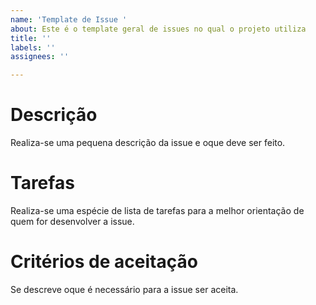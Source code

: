 ```yaml
---
name: 'Template de Issue '
about: Este é o template geral de issues no qual o projeto utiliza
title: ''
labels: ''
assignees: ''

---
```


# Descrição
Realiza-se uma pequena descrição da issue e oque deve ser feito.

# Tarefas
Realiza-se uma espécie de lista de tarefas para a melhor orientação de quem for desenvolver a issue.

# Critérios de aceitação
Se descreve oque é necessário para a issue ser aceita.
